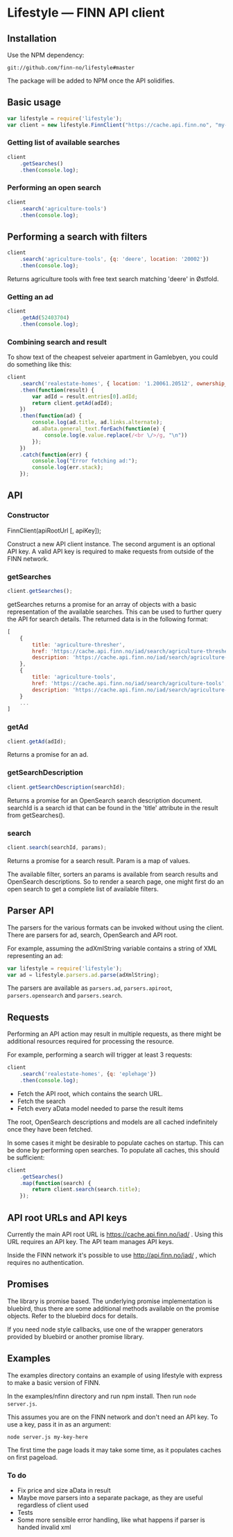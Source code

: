 
# Lifestyle — FINN API client

## Installation

Use the NPM dependency:

```
git://github.com/finn-no/lifestyle#master
```

The package will be added to NPM once the API solidifies.

## Basic usage

```javascript
var lifestyle = require('lifestyle');
var client = new lifestyle.FinnClient("https://cache.api.finn.no", "my-api-key-here");
```

### Getting list of available searches

```javascript
client
    .getSearches()
    .then(console.log);
```

### Performing an open search

```javascript
client
    .search('agriculture-tools')
    .then(console.log);
```

## Performing a search with filters

```javascript
client
    .search('agriculture-tools', {q: 'deere', location: '20002'})
    .then(console.log);
```

Returns agriculture tools with free text search matching 'deere' in Østfold.

### Getting an ad

```javascript
client
    .getAd(52403704)
    .then(console.log);
```

### Combining search and result

To show text of the cheapest selveier apartment in Gamlebyen, you could do something like this:

```javascript
client
    .search('realestate-homes', { location: '1.20061.20512', ownership_type: 3, sort: 3 })
    .then(function(result) {
        var adId = result.entries[0].adId;
        return client.getAd(adId);
    })
    .then(function(ad) {
        console.log(ad.title, ad.links.alternate);
        ad.aData.general_text.forEach(function(e) {
            console.log(e.value.replace(/<br \/>/g, "\n"))
        });
    })
    .catch(function(err) {
        console.log("Error fetching ad:");
        console.log(err.stack);
    });
```

## API

### Constructor

FinnClient(apiRootUrl [, apiKey]);

Construct a new API client instance. The second argument is an optional API key. A valid API key is required to make requests from outside of the FINN network.

### getSearches

```javascript
client.getSearches();
```

getSearches returns a promise for an array of objects with a basic representation of the available searches. This can be used to further query the API for search details. The returned data is in the following format:

```javascript
[
    {
        title: 'agriculture-thresher',
        href: 'https://cache.api.finn.no/iad/search/agriculture-thresher',
        description: 'https://cache.api.finn.no/iad/search/agriculture-thresher/description'
    },
    {
        title: 'agriculture-tools',
        href: 'https://cache.api.finn.no/iad/search/agriculture-tools',
        description: 'https://cache.api.finn.no/iad/search/agriculture-tools/description'
    }
    ...
]
```

### getAd

```javascript
client.getAd(adId);
```

Returns a promise for an ad.

### getSearchDescription

```javascript
client.getSearchDescription(searchId);
```

Returns a promise for an OpenSearch search description document. searchId is a search id that can be found in the 'title' attribute in the result from getSearches().

### search

```javascript
client.search(searchId, params);
```

Returns a promise for a search result. Param is a map of values.

The available filter, sorters an params is available from search results and OpenSearch descriptions. So to render a search page, one might first do an open search to get a complete list of available filters.

## Parser API

The parsers for the various formats can be invoked without using the client. There are parsers for ad, search, OpenSearch and API root.

For example, assuming the adXmlString variable contains a string of XML representing an ad:

```javascript
var lifestyle = require('lifestyle');
var ad = lifestyle.parsers.ad.parse(adXmlString);
```

The parsers are available as `parsers.ad`, `parsers.apiroot`, `parsers.opensearch` and `parsers.search`.

## Requests

Performing an API action may result in multiple requests, as there might be additional resources required for processing the resource.

For example, performing a search will trigger at least 3 requests:

```javascript
client
    .search('realestate-homes', {q: 'eplehage'})
    .then(console.log);
```

- Fetch the API root, which contains the search URL.
- Fetch the search
- Fetch every aData model needed to parse the result items

The root, OpenSearch descriptions and models are all cached indefinitely once they have been fetched.

In some cases it might be desirable to populate caches on startup. This can be done by performing open searches. To populate all caches, this should be sufficient:

```javascript
client
    .getSearches()
    .map(function(search) {
        return client.search(search.title);
    });
```

## API root URLs and API keys

Currently the main API root URL is https://cache.api.finn.no/iad/ . Using this URL requires an API key. The API team manages API keys.

Inside the FINN network it's possible to use http://api.finn.no/iad/ , which requires no authentication.

## Promises

The library is promise based. The underlying promise implementation is bluebird, thus there are some additional methods available on the promise objects. Refer to the bluebird docs for details.

If you need node style callbacks, use one of the wrapper generators provided by bluebird or another promise library.

## Examples

The examples directory contains an example of using lifestyle with express to make a basic version of FINN.

In the examples/nfinn directory and run npm install. Then run  `node server.js`.

This assumes you are on the FINN network and don't need an API key. To use a key, pass it in as an argument:

`node server.js my-key-here`

The first time the page loads it may take some time, as it populates caches on first pageload.

### To do

- Fix price and size aData in result
- Maybe move parsers into a separate package, as they are useful regardless of client used
- Tests
- Some more sensible error handling, like what happens if parser is handed invalid xml

